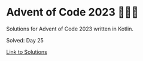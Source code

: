 # Advent of Code 2023 🎄🌟🎅
Solutions for Advent of Code 2023 written in Kotlin.

Solved: Day 25

[Link to Solutions](https://github.com/patrick-elmquist/Advent-of-Code-2023/tree/main/src/main/kotlin)

